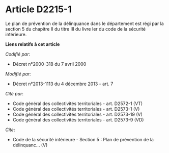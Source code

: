 # Article D2215-1

Le plan de prévention de la délinquance dans le département est régi par la section 5 du chapitre II du titre III du livre
Ier du code de la sécurité intérieure.

**Liens relatifs à cet article**

_Codifié par_:

  - Décret n°2000-318 du 7 avril 2000

_Modifié par_:

  - Décret n°2013-1113 du 4 décembre 2013 - art. 7

_Cité par_:

  - Code général des collectivités territoriales - art. D2572-1 (VT)
  - Code général des collectivités territoriales - art. D2573-1 (V)
  - Code général des collectivités territoriales - art. D2573-19 (V)
  - Code général des collectivités territoriales - art. D2573-9 (VD)

_Cite_:

  - Code de la sécurité intérieure -  Section 5 : Plan de prévention de la délinquanc... (V)
